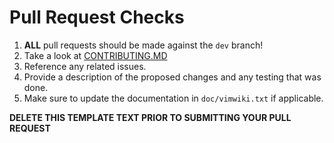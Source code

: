 # Pull Request Checks

1. **ALL** pull requests should be made against the `dev` branch!
2. Take a look at [CONTRIBUTING.MD](https://github.com/vimwiki/vimwiki/blob/dev/CONTRIBUTING.md)
3. Reference any related issues.
4. Provide a description of the proposed changes and any testing that was done.
5. Make sure to update the documentation in `doc/vimwiki.txt` if applicable.

**DELETE THIS TEMPLATE TEXT PRIOR TO SUBMITTING YOUR PULL REQUEST**
